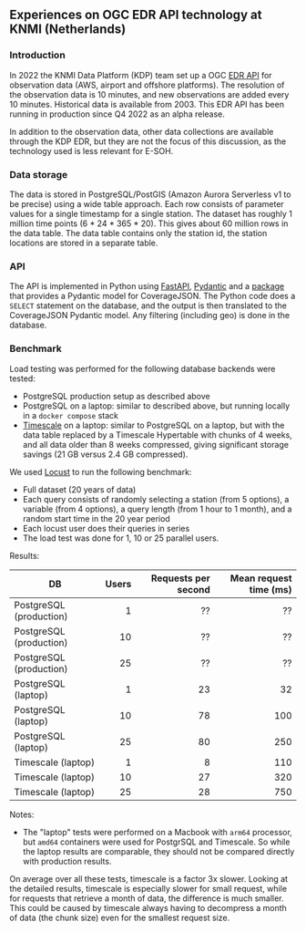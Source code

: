 
## Experiences on OGC EDR API technology at KNMI (Netherlands)

### Introduction
In 2022 the KNMI Data Platform (KDP) team set up a OGC [EDR API](https://developer.dataplatform.knmi.nl/edr-api) 
for observation data (AWS, airport and offshore platforms).
The resolution of the observation data is 10 minutes, and new observations are added every 10 minutes.
Historical data is available from 2003.
This EDR API has been running in production since Q4 2022 as an alpha release.

In addition to the observation data, other data collections are available through the KDP EDR,
but they are not the focus of this discussion, as the technology used is less relevant for E-SOH.

### Data storage
The data is stored in PostgreSQL/PostGIS (Amazon Aurora Serverless v1 to be precise) using a wide
table approach. Each row consists of parameter values for a single timestamp for a single station.
The dataset has roughly 1 million time points (6 * 24 * 365 * 20). This gives about 60 million rows
in the data table. The data table contains only the station id, the station locations are stored in a separate table.

### API
The API is implemented in Python using [FastAPI](https://fastapi.tiangolo.com/), [Pydantic](https://docs.pydantic.dev/)
and a [package](https://github.com/KNMI/covjson-pydantic) that provides a Pydantic model for CoverageJSON.
The Python code does a `SELECT` statement on the database, and the output is then translated to the
CoverageJSON Pydantic model. Any filtering (including geo) is done in the database.

### Benchmark
Load testing was performed for the following database backends were tested:

- PostgreSQL production setup as described above
- PostgreSQL on a laptop: similar to described above, but running locally in a `docker compose` stack 
- [Timescale](https://www.timescale.com/) on a laptop: similar to PostgreSQL on a laptop, but with the data
table replaced by a Timescale Hypertable with chunks of 4 weeks, and all data older than 8 weeks compressed, 
giving significant storage savings (21 GB versus 2.4 GB compressed).

We used [Locust](https://locust.io/) to run the following benchmark:

- Full dataset (20 years of data)
- Each query consists of randomly selecting a station (from 5 options), a variable (from 4 options),
a query length (from 1 hour to 1 month), and a random start time in the 20 year period
- Each locust user does their queries in series
- The load test was done  for 1, 10 or 25 parallel users.

Results:

| DB                      | 	Users | 	Requests per second | 	Mean request time (ms) |
|-------------------------|-------:|---------------------:|------------------------:|
| PostgreSQL (production) |    	 1 |                  	?? |                     	?? |
| PostgreSQL (production) |    	10 |                  	?? |                     	?? |
| PostgreSQL (production) |    	25 |                  	?? |                     	?? |
| PostgreSQL (laptop)     |    	 1 |                  	23 |                     	32 |
| PostgreSQL (laptop)     |    	10 |                  	78 |                    	100 |
| PostgreSQL (laptop)     |    	25 |                  	80 |                    	250 |
| Timescale (laptop)      |    	 1 |                  	 8 |                    	110 |
| Timescale (laptop)      |    	10 |                  	27 |                    	320 |
| Timescale (laptop)      |    	25 |                  	28 |                    	750 |


Notes:

- The "laptop" tests were performed on a Macbook with `arm64` processor, but `amd64` containers were used
for PostgrSQL and Timescale. So while the laptop results are comparable, 
they should not be compared directly with production results.
  
On average over all these tests, timescale is a factor 3x slower. 
Looking at the detailed results, timescale is especially slower for small request, 
while for requests that retrieve a month of data, the difference is much smaller. 
This could be caused by timescale always having to decompress a month of data (the chunk size) 
even for the smallest request size.
